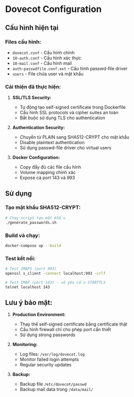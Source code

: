 # Dovecot Configuration

## Cấu hình hiện tại

### Files cấu hình:
- `dovecot.conf` - Cấu hình chính
- `10-auth.conf` - Cấu hình xác thực
- `10-mail.conf` - Cấu hình mail
- `auth-passwdfile.conf.ext` - Cấu hình passwd-file driver
- `users` - File chứa user và mật khẩu

### Cải thiện đã thực hiện:

1. **SSL/TLS Security:**
   - Tự động tạo self-signed certificate trong Dockerfile
   - Cấu hình SSL protocols và cipher suites an toàn
   - Bắt buộc sử dụng TLS cho authentication

2. **Authentication Security:**
   - Chuyển từ PLAIN sang SHA512-CRYPT cho mật khẩu
   - Disable plaintext authentication
   - Sử dụng passwd-file driver cho virtual users

3. **Docker Configuration:**
   - Copy đầy đủ các file cấu hình
   - Volume mapping chính xác
   - Expose cả port 143 và 993

## Sử dụng

### Tạo mật khẩu SHA512-CRYPT:
```bash
# Chạy script tạo mật khẩu
./generate_passwords.sh
```

### Build và chạy:
```bash
docker-compose up --build
```

### Test kết nối:
```bash
# Test IMAPS (port 993)
openssl s_client -connect localhost:993 -crlf

# Test IMAP (port 143) - sẽ yêu cầu STARTTLS
telnet localhost 143
```

## Lưu ý bảo mật:

1. **Production Environment:**
   - Thay thế self-signed certificate bằng certificate thật
   - Cấu hình firewall chỉ cho phép port cần thiết
   - Sử dụng strong passwords

2. **Monitoring:**
   - Log files: `/var/log/dovecot.log`
   - Monitor failed login attempts
   - Regular security updates

3. **Backup:**
   - Backup file `/etc/dovecot/passwd`
   - Backup mail data trong `/data/mail/` 
